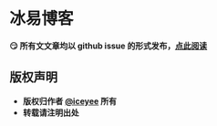 # 冰易博客
**:smirk: 所有文文章均以 github issue 的形式发布，[点此阅读](https://github.com/iceyee/blog/issues)**
 
## 版权声明
- **版权归作者 [@iceyee](https://github.com/iceyee) 所有**
- **转载请注明出处**
